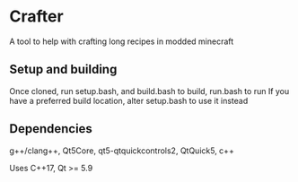 # Crafter
A tool to help with crafting long recipes in modded minecraft

## Setup and building
Once cloned, run setup.bash, and build.bash to build, run.bash to run
If you have a preferred build location, alter setup.bash to use it instead

## Dependencies
g++/clang++, Qt5Core, qt5-qtquickcontrols2, QtQuick5, c++

Uses C++17, Qt >= 5.9
